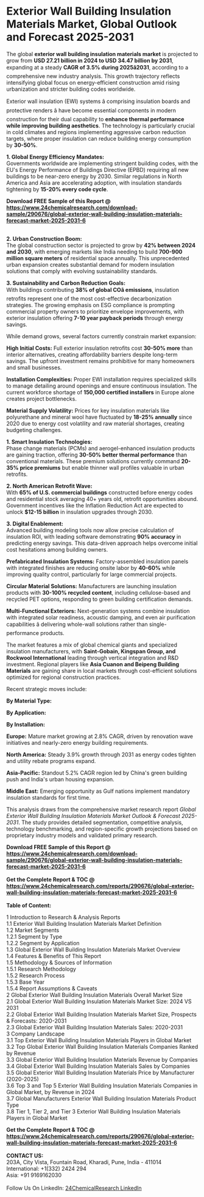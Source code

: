 <h1>Exterior Wall Building Insulation Materials Market, Global Outlook and Forecast 2025-2031</h1><p>The global <strong>exterior wall building insulation materials market</strong> is projected to grow from <strong>USD 27.21 billion in 2024 to USD 34.47 billion by 2031</strong>, expanding at a steady <strong>CAGR of 3.5% during 2025â2031</strong>, according to a comprehensive new industry analysis. This growth trajectory reflects intensifying global focus on energy-efficient construction amid rising urbanization and stricter building codes worldwide.</p><p>Exterior wall insulation (EWI) systems â comprising insulation boards and protective renders â have become essential components in modern construction for their dual capability to <strong>enhance thermal performance while improving building aesthetics</strong>. The technology is particularly crucial in cold climates and regions implementing aggressive carbon reduction targets, where proper insulation can reduce building energy consumption by <strong>30-50%</strong>.</p><p><strong>1. Global Energy Efficiency Mandates:</strong><br>
Governments worldwide are implementing stringent building codes, with the EU's Energy Performance of Buildings Directive (EPBD) requiring all new buildings to be near-zero energy by 2030. Similar regulations in North America and Asia are accelerating adoption, with insulation standards tightening by <strong>15-20% every code cycle</strong>.</p><div><b>Download FREE Sample of this Report @ 
            <a href="https://www.24chemicalresearch.com/download-sample/290676/global-exterior-wall-building-insulation-materials-forecast-market-2025-2031-6">
            https://www.24chemicalresearch.com/download-sample/290676/global-exterior-wall-building-insulation-materials-forecast-market-2025-2031-6</a></b></div><br><p><strong>2. Urban Construction Boom:</strong><br>
The global construction sector is projected to grow by <strong>42% between 2024 and 2030</strong>, with emerging markets like India needing to build <strong>700-900 million square meters</strong> of residential space annually. This unprecedented urban expansion creates substantial demand for modern insulation solutions that comply with evolving sustainability standards.</p><p><strong>3. Sustainability and Carbon Reduction Goals:</strong><br>
With buildings contributing <strong>38% of global COâ emissions</strong>, insulation retrofits represent one of the most cost-effective decarbonization strategies. The growing emphasis on ESG compliance is prompting commercial property owners to prioritize envelope improvements, with exterior insulation offering <strong>7-10 year payback periods</strong> through energy savings.</p><p>While demand grows, several factors currently constrain market expansion:</p><p><strong>High Initial Costs:</strong> Full exterior insulation retrofits cost <strong>30-50% more</strong> than interior alternatives, creating affordability barriers despite long-term savings. The upfront investment remains prohibitive for many homeowners and small businesses.</p><p><strong>Installation Complexities:</strong> Proper EWI installation requires specialized skills to manage detailing around openings and ensure continuous insulation. The current workforce shortage of <strong>150,000 certified installers</strong> in Europe alone creates project bottlenecks.</p><p><strong>Material Supply Volatility:</strong> Prices for key insulation materials like polyurethane and mineral wool have fluctuated by <strong>18-25% annually</strong> since 2020 due to energy cost volatility and raw material shortages, creating budgeting challenges.</p><p><strong>1. Smart Insulation Technologies:</strong><br>
Phase change materials (PCMs) and aerogel-enhanced insulation products are gaining traction, offering <strong>30-50% better thermal performance</strong> than conventional materials. These premium solutions currently command <strong>20-35% price premiums</strong> but enable thinner wall profiles valuable in urban retrofits.</p><p><strong>2. North American Retrofit Wave:</strong><br>
With <strong>65% of U.S. commercial buildings</strong> constructed before energy codes and residential stock averaging 40+ years old, retrofit opportunities abound. Government incentives like the Inflation Reduction Act are expected to unlock <strong>$12-15 billion</strong> in insulation upgrades through 2030.</p><p><strong>3. Digital Enablement:</strong><br>
Advanced building modeling tools now allow precise calculation of insulation ROI, with leading software demonstrating <strong>90% accuracy</strong> in predicting energy savings. This data-driven approach helps overcome initial cost hesitations among building owners.</p><p><strong>Prefabricated Insulation Systems:</strong> Factory-assembled insulation panels with integrated finishes are reducing onsite labor by <strong>40-60%</strong> while improving quality control, particularly for large commercial projects.</p><p><strong>Circular Material Solutions:</strong> Manufacturers are launching insulation products with <strong>30-100% recycled content</strong>, including cellulose-based and recycled PET options, responding to green building certification demands.</p><p><strong>Multi-Functional Exteriors:</strong> Next-generation systems combine insulation with integrated solar readiness, acoustic damping, and even air purification capabilities â delivering whole-wall solutions rather than single-performance products.</p><p>The market features a mix of global chemical giants and specialized insulation manufacturers, with <strong>Saint-Gobain, Kingspan Group, and Rockwool International</strong> leading through vertical integration and R&amp;D investment. Regional players like <strong>Asia Cuanon and Beipeng Building Materials</strong> are gaining share in local markets through cost-efficient solutions optimized for regional construction practices.</p><p>Recent strategic moves include:</p><p><strong>By Material Type:</strong></p><p><strong>By Application:</strong></p><p><strong>By Installation:</strong></p><p><strong>Europe:</strong> Mature market growing at 2.8% CAGR, driven by renovation wave initiatives and nearly-zero energy building requirements.</p><p><strong>North America:</strong> Steady 3.9% growth through 2031 as energy codes tighten and utility rebate programs expand.</p><p><strong>Asia-Pacific:</strong> Standout 5.2% CAGR region led by China's green building push and India's urban housing expansion.</p><p><strong>Middle East:</strong> Emerging opportunity as Gulf nations implement mandatory insulation standards for first time.</p><p>This analysis draws from the comprehensive market research report <em>Global Exterior Wall Building Insulation Materials Market Outlook &amp; Forecast 2025-2031</em>. The study provides detailed segmentation, competitive analysis, technology benchmarking, and region-specific growth projections based on proprietary industry models and validated primary research.</p><div><b>Download FREE Sample of this Report @ 
            <a href="https://www.24chemicalresearch.com/download-sample/290676/global-exterior-wall-building-insulation-materials-forecast-market-2025-2031-6">
            https://www.24chemicalresearch.com/download-sample/290676/global-exterior-wall-building-insulation-materials-forecast-market-2025-2031-6</a></b></div><br><div><b>Get the Complete Report & TOC @ 
            <a href="https://www.24chemicalresearch.com/reports/290676/global-exterior-wall-building-insulation-materials-forecast-market-2025-2031-6">
            https://www.24chemicalresearch.com/reports/290676/global-exterior-wall-building-insulation-materials-forecast-market-2025-2031-6</a></b></div><br>
            <b>Table of Content:</b><p>1 Introduction to Research & Analysis Reports<br />
 1.1 Exterior Wall Building Insulation Materials Market Definition<br />
 1.2 Market Segments<br />
 1.2.1 Segment by Type<br />
 1.2.2 Segment by Application<br />
 1.3 Global Exterior Wall Building Insulation Materials Market Overview<br />
 1.4 Features & Benefits of This Report<br />
 1.5 Methodology & Sources of Information<br />
 1.5.1 Research Methodology<br />
 1.5.2 Research Process<br />
 1.5.3 Base Year<br />
 1.5.4 Report Assumptions & Caveats<br />
2 Global Exterior Wall Building Insulation Materials Overall Market Size<br />
 2.1 Global Exterior Wall Building Insulation Materials Market Size: 2024 VS 2031<br />
 2.2 Global Exterior Wall Building Insulation Materials Market Size, Prospects & Forecasts: 2020-2031<br />
 2.3 Global Exterior Wall Building Insulation Materials Sales: 2020-2031<br />
3 Company Landscape<br />
 3.1 Top Exterior Wall Building Insulation Materials Players in Global Market<br />
 3.2 Top Global Exterior Wall Building Insulation Materials Companies Ranked by Revenue<br />
 3.3 Global Exterior Wall Building Insulation Materials Revenue by Companies<br />
 3.4 Global Exterior Wall Building Insulation Materials Sales by Companies<br />
 3.5 Global Exterior Wall Building Insulation Materials Price by Manufacturer (2020-2025)<br />
 3.6 Top 3 and Top 5 Exterior Wall Building Insulation Materials Companies in Global Market, by Revenue in 2024<br />
 3.7 Global Manufacturers Exterior Wall Building Insulation Materials Product Type<br />
 3.8 Tier 1, Tier 2, and Tier 3 Exterior Wall Building Insulation Materials Players in Global Market<br />
</p><div><b>Get the Complete Report & TOC @ 
            <a href="https://www.24chemicalresearch.com/reports/290676/global-exterior-wall-building-insulation-materials-forecast-market-2025-2031-6">
            https://www.24chemicalresearch.com/reports/290676/global-exterior-wall-building-insulation-materials-forecast-market-2025-2031-6</a></b></div><br><b>CONTACT US:</b><br>
            203A, City Vista, Fountain Road, Kharadi, Pune, India - 411014<br>
            International: +1(332) 2424 294<br>
            Asia: +91 9169162030 <br><br>
            Follow Us On LinkedIn: <a href="https://www.linkedin.com/company/24chemicalresearch/">24ChemicalResearch LinkedIn</a>
